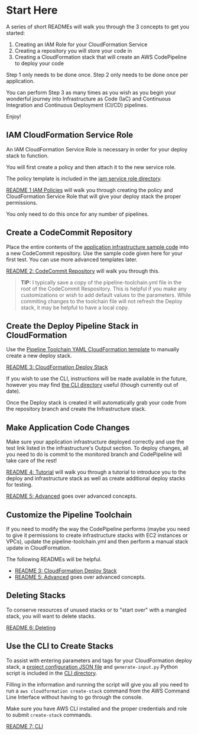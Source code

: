 # Start Here

A series of short READMEs will walk you through the 3 concepts to get you started:

1. Creating an IAM Role for your CloudFormation Service
2. Creating a repository you will store your code in
3. Creating a CloudFormation stack that will create an AWS CodePipeline to deploy your code

Step 1 only needs to be done once. Step 2 only needs to be done once per application.

You can perform Step 3 as many times as you wish as you begin your wonderful journey into Infrastructure as Code (IaC) and Continuous Integration and Continuous Deployment (CI/CD) pipelines.

Enjoy!

## IAM CloudFormation Service Role

An IAM CloudFormation Service Role is necessary in order for your deploy stack to function.

You will first create a policy and then attach it to the new service role.

The policy template is included in the [iam service role directory](./iam-service-role/ATLANTIS-CloudFormationServicePolicy.json).

[README 1 IAM Policies](./README-1-IAM-CloudFormation-Service-Role.md) will walk you through creating the policy and CloudFormation Service Role that will give your deploy stack the proper permissions.

You only need to do this once for any number of pipelines.

## Create a CodeCommit Repository

Place the entire contents of the [application infrastructure sample code](../application-infrastructure-sample-code/) into a new CodeCommit repository. Use the sample code given here for your first test. You can use more advanced templates later. 

[README 2: CodeCommit Repository](./README-2-CodeCommit-Repository.md) will walk you through this.

> **TIP:** I typically save a copy of the pipeline-toolchain.yml file in the root of the CodeCommit Respository. This is helpful if you make any customizations or wish to add default values to the parameters. While commiting changes to the toolchain file will not refresh the Deploy stack, it may be helpful to have a local copy.

## Create the Deploy Pipeline Stack in CloudFormation

Use the [Pipeline Toolchain YAML CloudFormation template](./pipeline-toolchain.yml) to manually create a new deploy stack.

[README 3: CloudFormation Deploy Stack](./README-3-CloudFormation-Deploy-Stack.md) 

If you wish to use the CLI, instructions will be made available in the future, however you may find [the CLI directory](./cli/) useful (though currently out of date).

Once the Deploy stack is created it will automatically grab your code from the repository branch and create the Infrastructure stack.

## Make Application Code Changes

Make sure your application infrastructure deployed correctly and use the test link listed in the infrastructure's Output section. To deploy changes, all you need to do is commit to the monitored branch and CodePipeline will take care of the rest!

[README 4: Tutorial](./README-4-Tutorial.md) will walk you through a tutorial to introduce you to the deploy and infrastructure stack as well as create additional deploy stacks for testing.

[README 5: Advanced](./README-5-Advanced.md) goes over advanced concepts.

## Customize the Pipeline Toolchain

If you need to modify the way the CodePipeline performs (maybe you need to give it permissions to create infrastructure stacks with EC2 instances or VPCs), update the pipeline-toolchain.yml and then perform a manual stack update in CloudFormation.

The following READMEs will be helpful.

- [README 3: CloudFormation Deploy Stack](./README-3-CloudFormation-Deploy-Stack.md)
- [README 5: Advanced](./README-5-Advanced.md) goes over advanced concepts.

## Deleting Stacks

To conserve resources of unused stacks or to "start over" with a mangled stack, you will want to delete stacks.

[README 6: Deleting](./README-6-Deleting.md)

## Use the CLI to Create Stacks

To assist with entering parameters and tags for your CloudFormation deploy stack, a [project configuration JSON file](./cli/config-project.json) and `generate-input.py` Python script is included in the [CLI directory](./cli/).

Filling in the information and running the script will give you all you need to run a `aws cloudformation create-stack` command from the AWS Command Line Interface without having to go through the console.

Make sure you have AWS CLI installed and the proper credentials and role to submit `create-stack` commands.

[README 7: CLI](./README-7-CLI.md)
